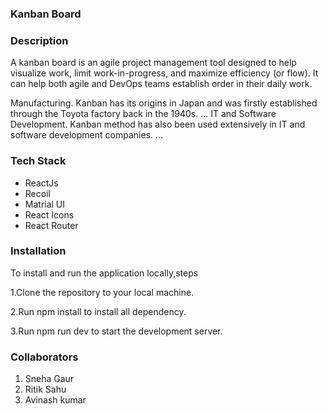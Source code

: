 <html>
  <head>
   
  </head>
  <body>
    <h3>Kanban Board</h3>
    <h3>Description</h3>
    <p>A kanban board is an agile project management tool designed to help visualize work, limit work-in-progress, and maximize efficiency (or flow). It can help both agile and DevOps teams establish order in their daily work.

Manufacturing. Kanban has its origins in Japan and was firstly established through the Toyota factory back in the 1940s. ...
IT and Software Development. Kanban method has also been used extensively in IT and software development companies. ...</p>
    <h3>Tech Stack</h3>
    <ul>
      <li> ReactJs</li>
      <li> Recoil </li>
      <li> Matrial UI</li>
      <li> React Icons</li>
      <li> React Router</li> 
     </ul>
    <h3>Installation</h3>
    <p>To install and run the application locally,steps</p>
    <p>1.Clone the repository to your local machine.</p>
    <p>2.Run npm install to install all dependency.</p>
    <p>3.Run npm run dev to start the development server.</p>
    <h3>Collaborators</h3>
    <ol>
       <li> Sneha Gaur</li>
      <li> Ritik Sahu </li>
      <li> Avinash kumar</li>
    </ol>
 
  </body>
    
</html>
